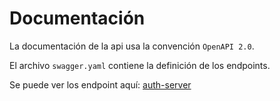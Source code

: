 # Documentación

La documentación de la api usa la convención `OpenAPI 2.0`.

El archivo `swagger.yaml` contiene la definición de los endpoints.

Se puede ver los endpoint aquí:
[auth-server](https://app.swaggerhub.com/apis-docs/Chotuve1/chotuveAuthServer/1.0.0)
